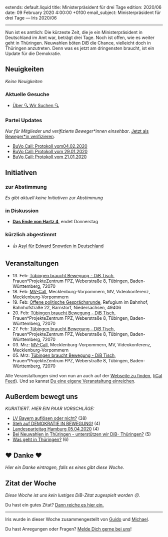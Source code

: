 
extends: default.liquid
title: Ministerpräsident für drei Tage
edition: 2020/06
date: 09 February 2020 4:00:00 +0100
email_subject: Ministerpräsident für drei Tage — Iris 2020/06

---
Nun ist es amtlich: Die kürzeste Zeit, die je ein Ministerpräsident in Deutschland im Amt war, beträgt drei Tage. Noch ist offen, wie es weiter geht in Thüringen. Neuwahlen böten DiB die Chance, vielleicht doch in Thüringen anzutreten. Denn was es jetzt am dringensten braucht, ist ein Update für die Demokratie.

## Neuigkeiten

_Keine Neuigkeiten_

### Aktuelle Gesuche

 - [Über 🔍 Wir Suchen 🔍](https://marktplatz.bewegung.jetzt/t/ueber-wir-suchen/8837)

### Partei Updates

_Nur für Mitglieder und verifizierte Beweger\*innen einsehbar_. [Jetzt als Beweger\*in verifizieren](https://bewegung.jetzt/bewegerin-werden/).

 - [BuVo Call: Protokoll vom04.02.2020](https://marktplatz.bewegung.jetzt/t/buvo-call-protokoll-vom04-02-2020/33653)
 - [BuVo Call: Protokoll vom 29.01.2020](https://marktplatz.bewegung.jetzt/t/buvo-call-protokoll-vom-29-01-2020/33596)
 - [BuVo Call: Protokoll vom 21.01.2020](https://marktplatz.bewegung.jetzt/t/buvo-call-protokoll-vom-21-01-2020/33367)

## Initiativen

### zur Abstimmung
_Es gibt aktuell keine Initiativen zur Abstimmung_

### in Diskussion
 - **[Das Ende von Hartz 4](https://abstimmen.bewegung.jetzt/initiative/296-das-ende-von-hartz-4)**, endet Donnerstag

### kürzlich abgestimmt

 - 👍 [Asyl für Edward Snowden in Deutschland](https://abstimmen.bewegung.jetzt/initiative/291-asyl-fur-edward-snowden-in-deutschland)


## Veranstaltungen

 - 13.&nbsp;Feb: [Tübingen braucht Bewegung - DiB Tisch](https://bewegung.jetzt/veranstaltungen/tuebingen-braucht-bewegung-dib-tisch-2-2020-02-13/), Frauen\*ProjekteZentrum FPZ, Weberstraße 8, Tübingen, Baden-Württemberg, 72070
 - 18.&nbsp;Feb: [MV-Call](https://bewegung.jetzt/veranstaltungen/mv-call/), Mecklenburg-Vorpommern, MV, Videokonferenz, Mecklenburg-Vorpommern
 - 19.&nbsp;Feb: [Offene politische Gesprächsrunde](https://bewegung.jetzt/veranstaltungen/offene-politische-gespraechsrunde-2020-02-19/), Refugium im Bahnhof, Bahnhofstraße 22, Barnstorf, Niedersachsen, 49406
 - 20.&nbsp;Feb: [Tübingen braucht Bewegung - DiB Tisch](https://bewegung.jetzt/veranstaltungen/tuebingen-braucht-bewegung-dib-tisch-2-2020-02-20/), Frauen\*ProjekteZentrum FPZ, Weberstraße 8, Tübingen, Baden-Württemberg, 72070
 - 27.&nbsp;Feb: [Tübingen braucht Bewegung - DiB Tisch](https://bewegung.jetzt/veranstaltungen/tuebingen-braucht-bewegung-dib-tisch-2-2020-02-27/), Frauen\*ProjekteZentrum FPZ, Weberstraße 8, Tübingen, Baden-Württemberg, 72070
 - 03.&nbsp;Mrz: [MV-Call](https://bewegung.jetzt/veranstaltungen/mv-call/), Mecklenburg-Vorpommern, MV, Videokonferenz, Mecklenburg-Vorpommern
 - 05.&nbsp;Mrz: [Tübingen braucht Bewegung - DiB Tisch](https://bewegung.jetzt/veranstaltungen/tuebingen-braucht-bewegung-dib-tisch-2-2020-03-05/), Frauen\*ProjekteZentrum FPZ, Weberstraße 8, Tübingen, Baden-Württemberg, 72070


Alle Veranstaltungen sind von nun an auch auf der [Webseite zu finden](https://bewegung.jetzt/veranstaltungen/), ([iCal Feed](https://bewegung.jetzt/?ical=1)). Und so kannst [Du eine eigene Veranstaltung einreichen](https://marktplatz.bewegung.jetzt/t/eine-veranstaltung-auf-der-webseite-einreichen/21379).


## Außerdem bewegt uns

_KURATIERT. HIER EIN PAAR VORSCHLÄGE:_
 - [LV Bayern auflösen oder nicht?](https://marktplatz.bewegung.jetzt/t/lv-bayern-aufloesen-oder-nicht/33505) (38)
 - [Steh auf DEMOKRATIE IN BEWEGUNG!](https://marktplatz.bewegung.jetzt/t/steh-auf-demokratie-in-bewegung/33675) (4)
 - [Landesparteitag Hamburg 05.04.2020](https://marktplatz.bewegung.jetzt/t/landesparteitag-hamburg-05-04-2020/33615) (4)
 - [Bei Neuwahlen in Thüringen - unterstützen wir DiB- Thüringen?](https://marktplatz.bewegung.jetzt/t/bei-neuwahlen-in-thueringen-unterstuetzen-wir-dib-thueringen/33682) (5)
 - [Was geht in Thüringen?](https://marktplatz.bewegung.jetzt/t/was-geht-in-thueringen/33678) (6)

## ❤️ Danke ❤️
_Hier ein Danke eintragen, falls es eines gibt diese Woche._

## Zitat der Woche
_Diese Woche ist uns kein lustiges DiB-Zitat zugespielt worden ☹._

Du hast ein gutes Zitat? [Dann reiche es hier ein.](https://marktplatz.bewegung.jetzt/t/lustige-dib-zitate/10175)


---

Iris wurde in dieser Woche zusammengestellt von [Guido](https://marktplatz.bewegung.jetzt/u/Guido/) und [Michael](https://marktplatz.bewegung.jetzt/u/MichaelVoss/).

Du hast Anregungen oder Fragen? [Melde Dich gerne bei uns](https://marktplatz.bewegung.jetzt/t/neu-iris-die-woechtliche-zusammenfasssung-zum-sonntagsbrunch/10990)!

